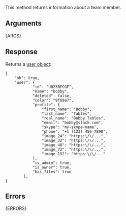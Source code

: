 
This method returns information about a team member.


## Arguments

{ARGS}


## Response

Returns a [user object](/types/user):

	{
		"ok": true,
		"user": {
	            "id": "U023BECGF",
	            "name": "bobby",
	            "deleted": false,
	            "color": "9f69e7",
	            "profile": {
	                "first_name": "Bobby",
	                "last_name": "Tables",
	                "real_name": "Bobby Tables",
	                "email": "bobby@slack.com",
	                "skype": "my-skype-name",
	                "phone": "+1 (123) 456 7890",
	                "image_24": "https:\/\/...",
	                "image_32": "https:\/\/...",
	                "image_48": "https:\/\/...",
	                "image_72": "https:\/\/...",
	                "image_192": "https:\/\/..."
	            },
	            "is_admin": true,
	            "is_owner": true,
	            "has_files": true
	        },
	}


## Errors

{ERRORS}
